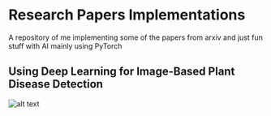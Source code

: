 # Research Papers Implementations
A repository of me implementing some of the papers from arxiv and just fun stuff with AI mainly using PyTorch

## Using Deep Learning for Image-Based Plant Disease Detection

![alt text](https://cdn-images-1.medium.com/max/1200/1*IbJF_6mRTMsG9gL0j8uz5Q.jpeg)
